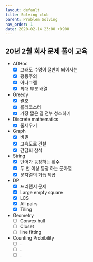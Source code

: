 ```yaml
---
layout: default
title: Solving club
parent: Problem Solving
nav_order: 1
date: 2020-02-14 23:00 +0900
---
```


## 20년 2월 회사 문제 풀이 교육

- ADHoc
  - [x] 그래도 수명이 절반이 되어서는
  - [x] 평등주의
  - [x] 아나그램
  - [x] 최대 부분 배열
- Greedy
  - [x] 괄호
  - [x] 롤러코스터
  - [x] 가장 짧은 길 전부 청소하기
- Discrete mathematics
  - [x] 줄세우기
- Graph
  - [x] 비밀
  - [x] 고속도로 건설
  - [x] 간담회 참석
- String
  - [x] 단어가 등장하는 횟수
  - [x] 두 번 이상 등장 하는 문자열
  - [x] 문자열의 거듭 제곱
- DP
  - [x] 프리랜서 문제
  - [x] Large empty square
  - [x] LCS
  - [x] All pairs
  - [x] Tiling
- Geometry
  - [ ] Convex hull
  - [ ] Closet
  - [ ] line fitting
- Counting Probibility
  - [ ] .
  - [ ] .
  - [ ] .
